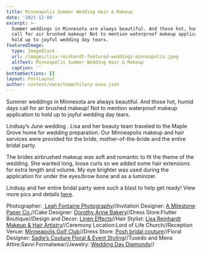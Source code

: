 ```yaml
---
title: Minneapolis Summer Wedding Hair & Makeup
date: '2021-12-04'
excerpt: >-
  Summer weddings in Minnesota are always beautiful. And those hot, humid days
  call for air brushed makeup! Not to mention waterproof makeup application to
  hold up to joyful wedding day tears.
featuredImage:
  type: ImageBlock
  url: /images/lisa-reinhardt-featured-weddings-minneapolis.jpeg
  altText: Minneapolis Summer Wedding Hair & Makeup
  caption: ''
bottomSections: []
layout: PostLayout
author: content/data/team/hilary-ouse.json
---
```

Summer weddings in Minnesota are always beautiful. And those hot, humid days call for air brushed makeup! Not to mention waterproof makeup application to hold up to joyful wedding day tears.



Lindsay’s June wedding . Lisa and her beauty team traveled to the Maple Grove home for wedding preparation. Our Minneapolis makeup and hair services were provided for the bride, mother-of-the-bride and the entire bridal party.



The brides airbrushed makeup was soft and romantic to fit the theme of the wedding. She wanted long, loose curls so we added some hair extensions for extra length and volume. My eye brighter was used during the application for under the eyes/brow bone and as a luminizer.


Lindsay and her entire bridal party were such a blast to help get ready! View more pics and details [here](http://aisleperfect.com/2016/01/modern-blush-wedding-minneapolis.html).

Photographer: [ Leah Fontaine Photography](http://leahfontaine.com/)//Invitation Designer: [A Milestone Paper Co.](http://www.amilestonepaperco.com/)//Cake Designer: [Dorothy Anne Bakery](http://www.dorothyannbakery.com/)//Dress Store:Flutter Boutique//Design and Decor: [Linen Effects](http://www.lineneffects.com/index.cfm)//Hair Stylist: [Lisa Reinhardt Makeup & Hair Artistry](http://www.twincitiesmakeup.com/)//Ceremony Location:Lord of Life Church//Reception Venue: [Minneapolis Golf Club](http://minneapolisgolfclub.com/)//Dress Store: [Posh bridal couture](http://poshmn.com/)//Floral Designer: [Sadie’s Couture Floral & Event Styling](http://www.sadiesfloral.com/)//Tuxedo and Mens Attire:Savvi Formalwear//Jewelry: [Wedding Day Diamonds](http://weddingdaydiamonds.com/)//
